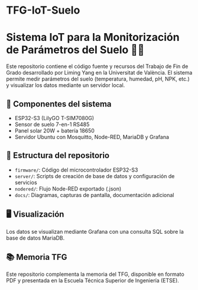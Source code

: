 # TFG-IoT-Suelo

# Sistema IoT para la Monitorización de Parámetros del Suelo 🌱📡

Este repositorio contiene el código fuente y recursos del Trabajo de Fin de Grado desarrollado por Liming Yang en la Universitat de València. El sistema permite medir parámetros del suelo (temperatura, humedad, pH, NPK, etc.) y visualizar los datos mediante un servidor local.

## 🧩 Componentes del sistema

- ESP32-S3 (LilyGO T-SIM7080G)
- Sensor de suelo 7-en-1 RS485
- Panel solar 20W + batería 18650
- Servidor Ubuntu con Mosquitto, Node-RED, MariaDB y Grafana

## 📁 Estructura del repositorio

- `firmware/`: Código del microcontrolador ESP32-S3
- `server/`: Scripts de creación de base de datos y configuración de servicios
- `nodered/`: Flujo Node-RED exportado (.json)
- `docs/`: Diagramas, capturas de pantalla, documentación adicional

## 🖥️ Visualización

Los datos se visualizan mediante Grafana con una consulta SQL sobre la base de datos MariaDB.

## 📚 Memoria TFG

Este repositorio complementa la memoria del TFG, disponible en formato PDF y presentada en la Escuela Técnica Superior de Ingeniería (ETSE).

